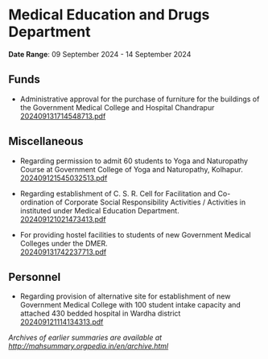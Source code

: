 # Medical Education and Drugs Department

**Date Range**: 09 September 2024 - 14 September 2024


## Funds
- Administrative approval for the purchase of furniture for the buildings of the Government Medical College and Hospital Chandrapur\
  [202409131714548713.pdf](https://gr.maharashtra.gov.in/Site/Upload/Government%20Resolutions/English/202409131714548713.pdf)

## Miscellaneous
- Regarding permission to admit 60 students to Yoga and Naturopathy Course at Government College of Yoga and Naturopathy, Kolhapur.\
  [202409121545032513.pdf](https://gr.maharashtra.gov.in/Site/Upload/Government%20Resolutions/English/202409121545032513.pdf)

- Regarding establishment of C. S. R. Cell for Facilitation and Co-ordination of Corporate Social Responsibility Activities / Activities in instituted under Medical Education Department.\
  [202409121021473413.pdf](https://gr.maharashtra.gov.in/Site/Upload/Government%20Resolutions/English/202409121021473413.pdf)

- For providing hostel facilities to students of new Government Medical Colleges under the DMER.\
  [202409131742237713.pdf](https://gr.maharashtra.gov.in/Site/Upload/Government%20Resolutions/English/202409131742237713.pdf)

## Personnel
- Regarding provision of alternative site for establishment of new Government Medical College with 100 student intake capacity and attached 430 bedded hospital in Wardha district\
  [202409121114134313.pdf](https://gr.maharashtra.gov.in/Site/Upload/Government%20Resolutions/English/202409121114134313.pdf)


*Archives of earlier summaries are available at http://mahsummary.orgpedia.in/en/archive.html*